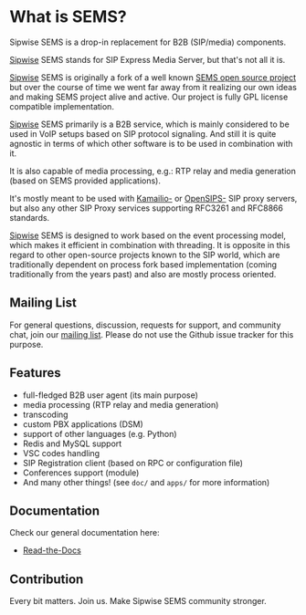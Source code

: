 # What is SEMS?

Sipwise SEMS is a drop-in replacement for B2B (SIP/media) components.

[Sipwise](http://www.sipwise.com/) SEMS stands for SIP Express Media Server,
but that's not all it is.

[Sipwise](http://www.sipwise.com/) SEMS is originally a fork of a well known [SEMS open source project](https://github.com/sems-server)
but over the course of time we went far away from it realizing our own ideas and making SEMS project alive and active.
Our project is fully GPL license compatible implementation.

[Sipwise](http://www.sipwise.com/) SEMS primarily is a B2B service,
which is mainly considered to be used in VoIP setups based on SIP protocol signaling.
And still it is quite agnostic in terms of which other software
is to be used in combination with it.

It is also capable of media processing, e.g.:
RTP relay and media generation (based on SEMS provided applications).

It's mostly meant to be used with [Kamailio-](https://github.com/kamailio/kamailio) or
[OpenSIPS-](https://github.com/OpenSIPS/opensips) SIP proxy servers, but also any other
SIP Proxy services supporting RFC3261 and RFC8866 standards.

[Sipwise](http://www.sipwise.com/) SEMS is designed to work based on the event processing model,
which makes it efficient in combination with threading.
It is opposite in this regard to other open-source projects known to the SIP world,
which are traditionally dependent on process fork based implementation
(coming traditionally from the years past) and also are mostly process oriented.


## Mailing List

For general questions, discussion, requests for support, and community chat,
join our [mailing list](https://lists.sipwise.com/mailman/listinfo/). Please do not use
the Github issue tracker for this purpose.

## Features

* full-fledged B2B user agent (its main purpose)
* media processing (RTP relay and media generation)
* transcoding
* custom PBX applications (DSM)
* support of other languages (e.g. Python)
* Redis and MySQL support
* VSC codes handling
* SIP Registration client (based on RPC or configuration file)
* Conferences support (module)
* And many other things! (see `doc/` and `apps/` for more information)

## Documentation

Check our general documentation here:
* [Read-the-Docs](https://sems.readthedocs.io/en/latest/)

## Contribution

Every bit matters. Join us. Make Sipwise SEMS community stronger.
